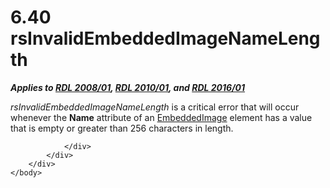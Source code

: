 <html dir="LTR" xmlns:mshelp="http://msdn.microsoft.com/mshelp" xmlns:ddue="http://ddue.schemas.microsoft.com/authoring/2003/5" xmlns:xlink="http://www.w3.org/1999/xlink" xmlns:tool="http://www.microsoft.com/tooltip">
    <head>
        <meta http-equiv="Content-Type" content="text/html; CHARSET=utf-8"></meta>
        <meta name="save" content="history"></meta>
        <title>6.40 rsInvalidEmbeddedImageNameLength</title>
        <xml>
            <mshelp:toctitle title="6.40 rsInvalidEmbeddedImageNameLength"></mshelp:toctitle>
            <mshelp:rltitle title="[MS-RDL]: rsInvalidEmbeddedImageNameLength"></mshelp:rltitle>
            <mshelp:keyword index="A" term="91841e14-0d75-4263-9617-a62e1318c84d"></mshelp:keyword>
            <mshelp:attr name="DCSext.ContentType" value="open specification"></mshelp:attr>
            <mshelp:attr name="AssetID" value="91841e14-0d75-4263-9617-a62e1318c84d"></mshelp:attr>
            <mshelp:attr name="TopicType" value="kbRef"></mshelp:attr>
            <mshelp:attr name="DCSext.Title" value="[MS-RDL]: rsInvalidEmbeddedImageNameLength" />
        </xml>
    </head>
    <body>
        <div id="header">
            <h1 class="heading">6.40 rsInvalidEmbeddedImageNameLength</h1>
        </div>
        <div id="mainSection">
            <div id="mainBody">
                <div id="allHistory" class="saveHistory"></div>
                <div id="sectionSection0" class="section" name="collapseableSection">
                    

<p><b><i>Applies to </i></b><a href="1e855f94-4617-47e4-b89e-0856c6cb420f.md"><b><i>RDL 2008/01</i></b></a><b><i>,
</i></b><a href="3428e690-a348-4ec7-8a6a-8efb42d2cdee.md"><b><i>RDL 2010/01</i></b></a><b><i>,
and </i></b><a href="52ce3983-2bfc-4e72-9359-42aaf5fe4509.md"><b><i>RDL 2016/01</i></b></a></p>

<p><i>rsInvalidEmbeddedImageNameLength</i> is a critical error
that will occur whenever the <b>Name</b> attribute of an <a href="6cdb345a-b502-4eee-84fd-de5ccf2a40e7.md">EmbeddedImage</a> element has
a value that is empty or greater than 256 characters in length.</p>


                </div>
            </div>
        </div>
    </body>
</html>